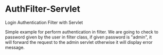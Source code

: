 # AuthFilter-Servlet
Login Authentication Filter with Servlet


Simple example for perform authentication in filter. 
We are going to check to password given by the user in filter class, if given password is "admin", 
it will forward the request to the admin servlet otherwise it will display error message.
